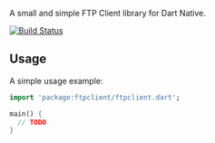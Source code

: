 A small and simple FTP Client library for Dart Native.

[![Build Status](https://travis-ci.org/Nexific/dart_ftpclient.svg?branch=master)](https://travis-ci.org/Nexific/dart_ftpclient)

## Usage

A simple usage example:

```dart
import 'package:ftpclient/ftpclient.dart';

main() {
  // TODO
}
```
